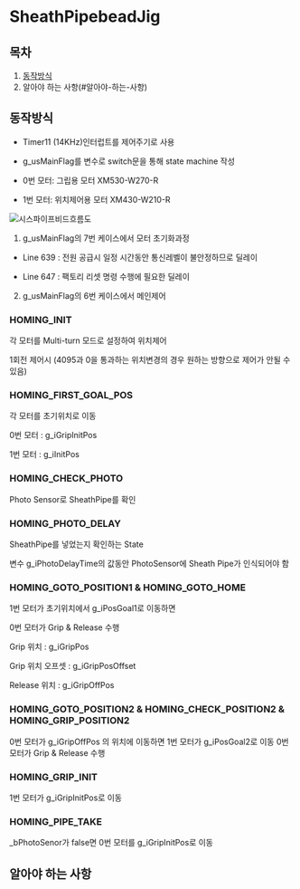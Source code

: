 # SheathPipebeadJig

## 목차
1. [동작방식](#동작방식)
2. 알아야 하는 사항(#알아야-하는-사항)

## 동작방식

- Timer11 (14KHz)인터럽트를 제어주기로 사용

- g_usMainFlag를 변수로 switch문을 통해 state machine 작성

- 0번 모터: 그립용 모터 XM530-W270-R   

- 1번 모터: 위치제어용 모터 XM430-W210-R

![시스파이프비드흐름도](/uploads/897ef2102e53361543afc13ec7611e0e/시스파이프비드흐름도.jpg)

1. g_usMainFlag의 7번 케이스에서 모터 초기화과정

- Line 639 : 전원 공급시 일정 시간동안 통신레벨이 불안정하므로 딜레이

- Line 647 : 팩토리 리셋 명령 수행에 필요한 딜레이

2. g_usMainFlag의 6번 케이스에서 메인제어 

### HOMING_INIT

각 모터를 Multi-turn 모드로 설정하여 위치제어

1회전 제어시 (4095과 0을 통과하는 위치변경의 경우 원하는 방향으로 제어가 안될 수 있음)

### HOMING_FIRST_GOAL_POS

각 모터를 초기위치로 이동

0번 모터 : g_iGripInitPos

1번 모터 : g_iInitPos
 
### HOMING_CHECK_PHOTO

Photo Sensor로 SheathPipe를 확인

### HOMING_PHOTO_DELAY

SheathPipe를 넣었는지 확인하는 State

변수 g_iPhotoDelayTime의 값동안 PhotoSensor에 Sheath Pipe가 인식되어야 함

### HOMING_GOTO_POSITION1 & HOMING_GOTO_HOME

1번 모터가 초기위치에서 g_iPosGoal1로 이동하면

0번 모터가 Grip & Release 수행

Grip 위치 : g_iGripPos

Grip 위치 오프셋 : g_iGripPosOffset

Release 위치 : g_iGripOffPos

### HOMING_GOTO_POSITION2 & HOMING_CHECK_POSITION2 & HOMING_GRIP_POSITION2

0번 모터가 g_iGripOffPos 의 위치에 이동하면 
1번 모터가 g_iPosGoal2로 이동
0번 모터가 Grip & Release 수행

### HOMING_GRIP_INIT

1번 모터가 g_iGripInitPos로 이동

### HOMING_PIPE_TAKE

_bPhotoSenor가 false면 0번 모터를 g_iGripInitPos로 이동

## 알아야 하는 사항


